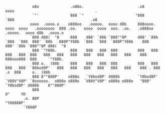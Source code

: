                 o8o              .o88o.                        .o8                              oooo                                    .                               
                `"'              888 `"                       "888                              `888                                  .o8                               
               oooo  .oooo.o    o888oo   .ooooo.  oooo d8b     888oooo.  oooo  oooo   .oooooooo  888 .oo.   oooo  oooo  ooo. .oo.   .o888oo  .ooooo.  oooo d8b  .oooo.o 
               `888 d88(  "8     888    d88' `88b `888""8P     d88' `88b `888  `888  888' `88b   888P"Y88b  `888  `888  `888P"Y88b    888   d88' `88b `888""8P d88(  "8 
                888 `"Y88b.      888    888   888  888         888   888  888   888  888   888   888   888   888   888   888   888    888   888ooo888  888     `"Y88b.  
                888 o.  )88b     888    888   888  888         888   888  888   888  `88bod8P'   888   888   888   888   888   888    888 . 888    .o  888     o.  )88b 
                888 8""888P'    o888o   `Y8bod8P' d888b        `Y8bod8P'  `V88V"V8P' `8oooooo.  o888o o888o  `V88V"V8P' o888o o888o   "888" `Y8bod8P' d888b    8""888P' 
                888                                                                  d"     YD                                                                          
            .o. 88P                                                                  "Y88888P'                                                                          
            `Y888P    
